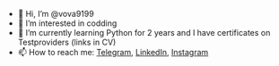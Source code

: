 - 👋 Hi, I’m @vova9199
- 👀 I’m interested in codding
- 🌱 I’m currently learning Python for 2 years and I have certificates on Testproviders (links in CV)
- 📫 How to reach me: [Telegram](t.me/vova9199), [LinkedIn](https://www.linkedin.com/in/vladimir-potapenko-15816b23b/), [Instagram](https://www.instagram.com/zerus_1337/)
<!---
vova9199/vova9199 is a ✨ special ✨ repository because its `README.md` (this file) appears on your GitHub profile.
You can click the Preview link to take a look at your changes.
--->
